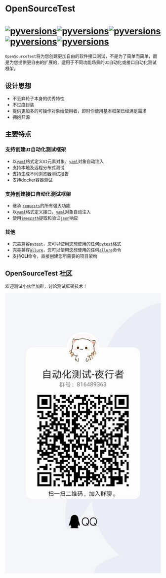 # OpenSourceTest

# [![pyversions](https://img.shields.io/badge/opensourcetest-v0.1.0-brightgreen)](https://pypi.org/project/opensourcetest-test-test/)[![pyversions](https://img.shields.io/badge/pypi-v0.1.0-orange)](https://pypi.org/project/opensourcetest-test-test/)[![pyversions](https://img.shields.io/badge/pytest-5.x-green)](https://docs.pytest.org)[![pyversions](https://img.shields.io/badge/requests-2.x-green)](http://docs.python-requests.org/en/master/ )[![pyversions](https://img.shields.io/badge/allure-2.x-green)](https://docs.qameta.io/allure/  )

`OpenSourceTest`将为您创建更加自由的软件接口测试，不是为了简单而简单，而是为您提供更自由的扩展的，适用于不同功能场景的`UI`自动化或接口自动化测试框架。

## 设计思想

- 不丢弃轮子本身的优秀特性
- 不过度封装
- 提供更加多的可操作对象给使用者，即时你使用基本框架已经满足需求
- 拥抱开源

## 主要特点

### 支持创建`UI`自动化测试框架

- 以[`yaml`][yaml]格式定义`UI`元素对象，[`yaml`][yaml]对象自动注入
- 支持本地及远程分布式测试
- 支持生成不同浏览器测试报告
- 支持docker容器测试

### 支持创建接口自动化测试框架

- 继承 [`requests`][requests]的所有强大功能
- 以[`yaml`][yaml]格式定义接口，[`yaml`][yaml]对象自动注入
- 使用[`jmespath`][jmespath]提取和验证[`json`][json]响应

### 其他

- 完美兼容[`pytest`][pytest]，您可以使用您想使用的任何[`pytest`][pytest]格式
- 完美兼容[`allure`][allure]，您可以使用您想使用的任何[`allure`][allure]命令
- 支持**CLI**命令，直接创建您所需要的项目架构

## OpenSourceTest 社区

欢迎测试小伙伴加群，讨论测试框架技术！

![community](./images/community.jpg)

[json]: http://json.com/
[yaml]: http://www.yaml.org/
[requests]: http://docs.python-requests.org/en/master/
[pytest]: https://docs.pytest.org/
[pydantic]: https://pydantic-docs.helpmanual.io/
[jmespath]: https://jmespath.org/
[allure]: https://docs.qameta.io/allure/